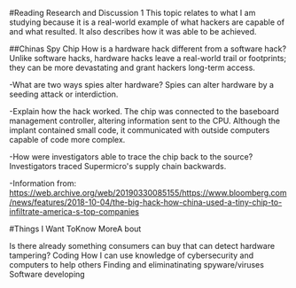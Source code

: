 #Reading Research and Discussion 1
This topic relates to what I am studying because it is a real-world example of what hackers are capable of and what resulted. It also describes how it was able to be achieved. 

##Chinas Spy Chip 
How is a hardware hack different from a software hack? Unlike software hacks, hardware hacks leave a real-world trail or footprints; they can be more devastating and grant hackers long-term access.  

-What are two ways spies alter hardware? Spies can alter hardware by a seeding attack or interdiction. 

-Explain how the hack worked. The chip was connected to the baseboard management controller, altering information sent to the CPU. Although the implant contained small code, it communicated with outside computers capable of code more complex.  

-How were investigators able to trace the chip back to the source? Investigators traced Supermicro's supply chain backwards. 

-Information from: https://web.archive.org/web/20190330085155/https://www.bloomberg.com/news/features/2018-10-04/the-big-hack-how-china-used-a-tiny-chip-to-infiltrate-america-s-top-companies

#Things I Want ToKnow MoreA bout 

Is there already something consumers can buy that can detect hardware tampering? 
Coding
How I can use knowledge of cybersecurity and computers to help others
Finding and eliminatinating spyware/viruses 
Software developing 
